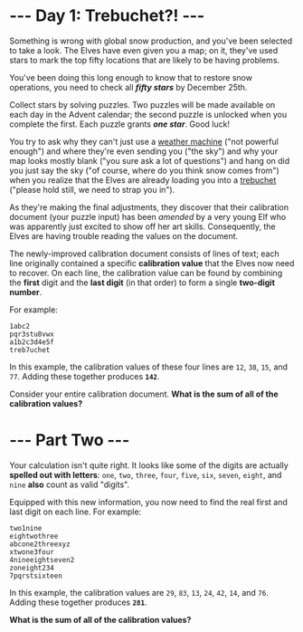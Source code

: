 # --- Day 1: Trebuchet?! ---

Something is wrong with global snow production, and you've been selected to
take a look. The Elves have even given you a map; on it, they've used stars
to mark the top fifty locations that are likely to be having problems.

You've been doing this long enough to know that to restore snow operations,
you need to check all ***fifty stars*** by December 25th.

Collect stars by solving puzzles. Two puzzles will be made available on
each day in the Advent calendar; the second puzzle is unlocked when you
complete the first. Each puzzle grants ***one star***. Good luck!

You try to ask why they can't just use a [weather machine](https://adventofcode.com/2015/day/1) ("not powerful
enough") and where they're even sending you ("the sky") and why your map
looks mostly blank ("you sure ask a lot of questions") and hang on did you
just say the sky ("of course, where do you think snow comes from") when you
realize that the Elves are already loading you into a [trebuchet](https://en.wikipedia.org/wiki/Trebuchet) ("please
hold still, we need to strap you in").

As they're making the final adjustments, they discover that their
calibration document (your puzzle input) has been *amended* by a very young
Elf who was apparently just excited to show off her art skills.
Consequently, the Elves are having trouble reading the values on the
document.

The newly-improved calibration document consists of lines of text; each
line originally contained a specific **calibration value** that the Elves now
need to recover. On each line, the calibration value can be found by
combining the **first** digit and the **last digit** (in that order) to form a
single **two-digit number**.

For example:

```
1abc2
pqr3stu8vwx
a1b2c3d4e5f
treb7uchet
```

In this example, the calibration values of these four lines are `12`, `38`, `15`,
and `77`. Adding these together produces **`142`**.

Consider your entire calibration document. **What is the sum of all of the
calibration values?**

# --- Part Two ---

Your calculation isn't quite right. It looks like some of the digits are
actually **spelled out with letters**: `one`, `two`, `three`, `four`, `five`, `six`, `seven`,
`eight`, and `nine` **also** count as valid "digits".

Equipped with this new information, you now need to find the real first and
last digit on each line. For example:

```
two1nine
eightwothree
abcone2threexyz
xtwone3four
4nineeightseven2
zoneight234
7pqrstsixteen
```

In this example, the calibration values are `29`, `83`, `13`, `24`, `42`, `14`, and `76`.
Adding these together produces **`281`**.

**What is the sum of all of the calibration values?**
